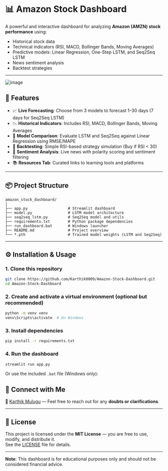 # 📊 Amazon Stock Dashboard

A powerful and interactive dashboard for analyzing **Amazon (AMZN) stock performance** using:
- Historical stock data
- Technical indicators (RSI, MACD, Bollinger Bands, Moving Averages)
- Predictive models: Linear Regression, One-Step LSTM, and Seq2Seq LSTM
- News sentiment analysis
- Backtest strategies

---


![image](https://github.com/user-attachments/assets/e481158b-3836-4e01-87f8-0a1610e3c0b9)


## 🚀 Features

- 📈 **Live Forecasting**: Choose from 3 models to forecast 1–30 days (7 days for Seq2Seq LSTM)
- 📉 **Historical Indicators**: Includes RSI, MACD, Bollinger Bands, Moving Averages
- 🧠 **Model Comparison**: Evaluate LSTM and Seq2Seq against Linear Regression using RMSE/MAPE
- 🧪 **Backtesting**: Simple RSI-based strategy simulation (Buy if RSI < 30)
- 📰 **Sentiment Analysis**: Live news with polarity scoring and sentiment filtering
- 📚 **Resources Tab**: Curated links to learning tools and platforms

---

## 📦 Project Structure

```
amazon_stock_dashboard/
│
├── app.py                  # Streamlit dashboard
├── model.py                # LSTM model architecture
├── seq2seq_lstm.py         # Seq2Seq model and utils
├── requirements.txt        # Python package dependencies
├── run_dashboard.bat       # Windows launcher
├── README.md               # Project overview
└── *.pth                   # Trained model weights (LSTM and Seq2Seq)
```

---

## ⚙️ Installation & Usage

### 1. Clone this repository

```bash
git clone https://github.com/Karthik0809/Amazon-Stock-Dashboard.git
cd Amazon-Stock-Dashboard
```

### 2. Create and activate a virtual environment (optional but recommended)

```bash
python -m venv venv
venv\Scripts\activate  # On Windows
```

### 3. Install dependencies

```bash
pip install -r requirements.txt
```

### 4. Run the dashboard

```bash
streamlit run app.py
```

Or use the included `.bat` file (Windows only):

## 🔗 Connect with Me

📇 [Karthik Mulugu](https://www.linkedin.com/in/karthikmulugu/) — Feel free to reach out for any **doubts or clarifications**.

---

## 📝 License

This project is licensed under the **MIT License** — you are free to use, modify, and distribute it.  
See the [LICENSE](LICENSE) file for details.

---

**Note**: This dashboard is for educational purposes only and should not be considered financial advice.
